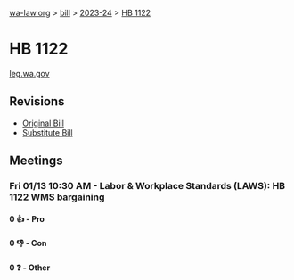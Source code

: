 [wa-law.org](/) > [bill](/bill/) > [2023-24](/bill/2023-24/) > [HB 1122](/bill/2023-24/hb/1122/)

# HB 1122
[leg.wa.gov](https://app.leg.wa.gov/billsummary?BillNumber=1122&Year=2023&Initiative=false)

## Revisions
* [Original Bill](1/)
* [Substitute Bill](S/)

## Meetings
### Fri 01/13 10:30 AM - Labor & Workplace Standards (LAWS): HB 1122 WMS bargaining
#### 0 👍 - Pro

#### 0 👎 - Con

#### 0 ❓ - Other
